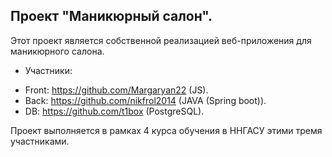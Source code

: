 ## Проект "Маникюрный салон".
Этот проект является собственной реализацией веб-приложения для маникюрного салона.

* Участники:

- Front: https://github.com/Margaryan22 (JS).
- Back: https://github.com/nikfrol2014 (JAVA (Spring boot)).
- DB: https://github.com/t1box (PostgreSQL).

Проект выполняется в рамках 4 курса обучения в ННГАСУ этими тремя участниками.

 
